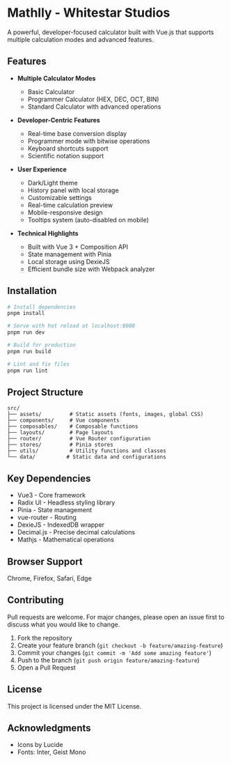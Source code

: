 # Mathlly - Whitestar Studios

A powerful, developer-focused calculator built with Vue.js that supports multiple calculation modes and advanced features.

## Features

- **Multiple Calculator Modes**
  - Basic Calculator
  - Programmer Calculator (HEX, DEC, OCT, BIN)
  - Standard Calculator with advanced operations

- **Developer-Centric Features**
  - Real-time base conversion display
  - Programmer mode with bitwise operations
  - Keyboard shortcuts support
  - Scientific notation support

- **User Experience**
  - Dark/Light theme
  - History panel with local storage
  - Customizable settings
  - Real-time calculation preview
  - Mobile-responsive design
  - Tooltips system (auto-disabled on mobile)

- **Technical Highlights**
  - Built with Vue 3 + Composition API
  - State management with Pinia
  - Local storage using DexieJS
  - Efficient bundle size with Webpack analyzer

## Installation

```bash
# Install dependencies
pnpm install

# Serve with hot reload at localhost:8080
pnpm run dev

# Build for production
pnpm run build

# Lint and fix files
pnpm run lint
```
## Project Structure
```
src/
├── assets/         # Static assets (fonts, images, global CSS)
├── components/     # Vue components
├── composables/    # Composable functions
├── layouts/        # Page layouts
├── router/         # Vue Router configuration
├── stores/         # Pinia stores
├── utils/          # Utility functions and classes
└── data/          # Static data and configurations
```

## Key Dependencies
- Vue3 - Core framework
- Radix UI - Headless styling library
- Pinia - State management
- vue-router - Routing
- DexieJS - IndexedDB wrapper
- Decimal.js - Precise decimal calculations
- Mathjs - Mathematical operations

## Browser Support
Chrome, Firefox, Safari, Edge

## Contributing
Pull requests are welcome. For major changes, please open an issue first to discuss what you would like to change.

1. Fork the repository
2. Create your feature branch (`git checkout -b feature/amazing-feature`)
3. Commit your changes (`git commit -m 'Add some amazing feature'`)
4. Push to the branch (`git push origin feature/amazing-feature`)
5. Open a Pull Request

## License
This project is licensed under the MIT License.

## Acknowledgments
- Icons by Lucide
- Fonts: Inter, Geist Mono